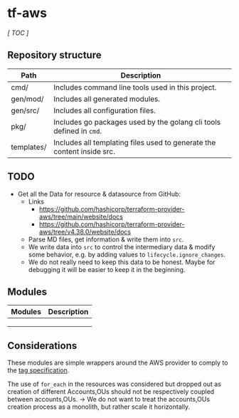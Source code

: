 # tf-aws

_[ TOC ]_

## Repository structure

| Path       | Description                                                            |
|------------|------------------------------------------------------------------------|
| cmd/       | Includes command line tools used in this project.                      |
| gen/mod/   | Includes all generated modules.                                        |
| gen/src/   | Includes all configuration files.                                      |
| pkg/       | Includes go packages used by the golang cli tools defined in `cmd`.    |
| templates/ | Includes all templating files used to generate the content inside src. |


## TODO
- Get all the Data for resource & datasource from GitHub:
  - Links
    - https://github.com/hashicorp/terraform-provider-aws/tree/main/website/docs
    - https://github.com/hashicorp/terraform-provider-aws/tree/v4.38.0/website/docs
  - Parse MD files, get information & write them into `src`.
  - We write data into `src` to control the intermediary data & modify some behavior, e.g. by adding values to 
  `lifecycle.ignore_changes`.
  - We do not really need to keep this data to be honest. Maybe for debugging it will be easier to keep it in the 
  beginning.


## Modules

<!-- PLACEHOLDER BEGIN modules -->

| Modules | Description |
|---------|-------------|
|         |             |
|         |             |
|         |             |

<!-- PLACEHOLDER END modules -->

## Considerations

These modules are simple wrappers around the AWS provider to comply to the 
[tag specification](https://gitlab.com/alexandre.mahdhaoui/spec-tag).

The use of `for_each` in the resources was considered but dropped out as creation of different Accounts,OUs should 
not be respectively coupled between accounts,OUs.
-> We do not want to treat the accounts,OUs creation process as a monolith, but rather scale it horizontally. 
